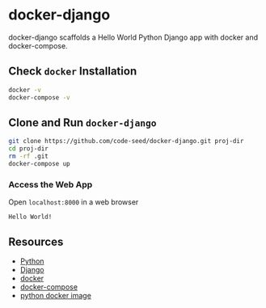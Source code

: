 # docker-django
docker-django scaffolds a Hello World Python Django app with docker and docker-compose.

## Check `docker` Installation

```bash
docker -v
docker-compose -v
```

## Clone and Run `docker-django`

```bash
git clone https://github.com/code-seed/docker-django.git proj-dir
cd proj-dir
rm -rf .git
docker-compose up
```

### Access the Web App

Open `localhost:8000` in a web browser

```
Hello World!
```

## Resources
- [Python](https://www.python.org/)
- [Django](https://www.djangoproject.com/)
- [docker](https://www.docker.com/)
- [docker-compose](https://docs.docker.com/compose/overview/)
- [python docker image](https://hub.docker.com/_/python/)

